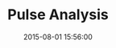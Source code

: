 ---
layout: lab-single.hbs
title: Pulse Analysis
date: 2015-08-01 15:56:00
description: Visualization to aid the parsing, cleaning and analysis of pulse data.
image: https://farm4.staticflickr.com/3799/19578622520_90f2501714_b.jpg
thumb: https://farm4.staticflickr.com/3799/19578622520_90f2501714.jpg
tags:
  - pulse
  - dataset-pulse
---